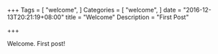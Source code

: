 +++
Tags = [
  "welcome",
]
Categories = [
  "welcome",
]
date = "2016-12-13T20:21:19+08:00"
title = "Welcome"
Description = "First Post"

+++

Welcome. First post!

